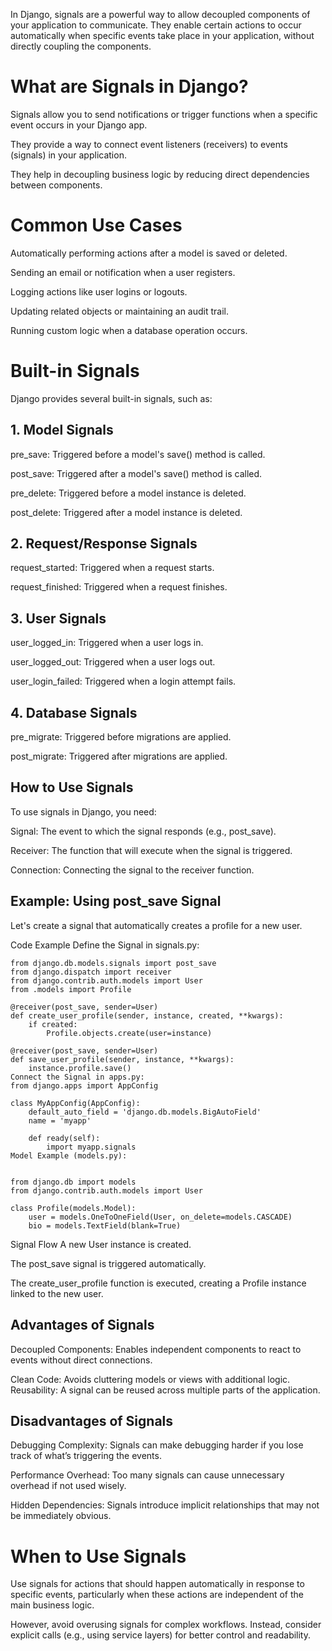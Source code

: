 In Django, signals are a powerful way to allow decoupled components of your application to communicate. They enable certain actions to occur automatically when specific events take place in your application, without directly coupling the components.

# What are Signals in Django?
Signals allow you to send notifications or trigger functions when a specific event occurs in your Django app.

They provide a way to connect event listeners (receivers) to events (signals) in your application.

They help in decoupling business logic by reducing direct dependencies between components.
# Common Use Cases
Automatically performing actions after a model is saved or deleted.

Sending an email or notification when a user registers.

Logging actions like user logins or logouts.

Updating related objects or maintaining an audit trail.

Running custom logic when a database operation occurs.

# Built-in Signals
Django provides several built-in signals, such as:

## 1. Model Signals

pre_save: Triggered before a model's save() method is called.

post_save: Triggered after a model's save() method is called.

pre_delete: Triggered before a model instance is deleted.

post_delete: Triggered after a model instance is deleted.
## 2. Request/Response Signals

request_started: Triggered when a request starts.

request_finished: Triggered when a request finishes.
## 3. User Signals

user_logged_in: Triggered when a user logs in.

user_logged_out: Triggered when a user logs out.

user_login_failed: Triggered when a login attempt fails.
## 4. Database Signals

pre_migrate: Triggered before migrations are applied.

post_migrate: Triggered after migrations are applied.
## How to Use Signals
To use signals in Django, you need:

Signal: The event to which the signal responds (e.g., post_save).

Receiver: The function that will execute when the signal is triggered.

Connection: Connecting the signal to the receiver function.

## Example: Using post_save Signal
Let's create a signal that automatically creates a profile for a new user.

Code Example
Define the Signal in signals.py:

```
from django.db.models.signals import post_save
from django.dispatch import receiver
from django.contrib.auth.models import User
from .models import Profile

@receiver(post_save, sender=User)
def create_user_profile(sender, instance, created, **kwargs):
    if created:
        Profile.objects.create(user=instance)

@receiver(post_save, sender=User)
def save_user_profile(sender, instance, **kwargs):
    instance.profile.save()
Connect the Signal in apps.py:
from django.apps import AppConfig

class MyAppConfig(AppConfig):
    default_auto_field = 'django.db.models.BigAutoField'
    name = 'myapp'

    def ready(self):
        import myapp.signals
Model Example (models.py):


from django.db import models
from django.contrib.auth.models import User

class Profile(models.Model):
    user = models.OneToOneField(User, on_delete=models.CASCADE)
    bio = models.TextField(blank=True)

```

Signal Flow
A new User instance is created.

The post_save signal is triggered automatically.

The create_user_profile function is executed, creating a Profile instance linked to the new user.
## Advantages of Signals
Decoupled Components: Enables independent components to react to events without direct connections.

Clean Code: Avoids cluttering models or views with additional logic.
Reusability: A signal can be reused across multiple parts of the application.
## Disadvantages of Signals
Debugging Complexity: Signals can make debugging harder if you lose track of what’s triggering the events.

Performance Overhead: Too many signals can cause unnecessary overhead if not used wisely.

Hidden Dependencies: Signals introduce implicit relationships that may not be immediately obvious.

# When to Use Signals
Use signals for actions that should happen automatically in response to specific events, particularly when these actions are independent of the main business logic.

However, avoid overusing signals for complex workflows. Instead, consider explicit calls (e.g., using service layers) for better control and readability.